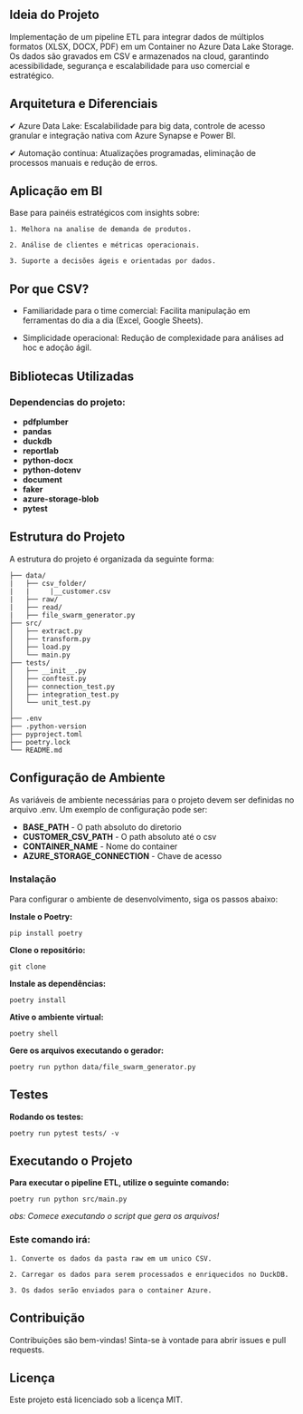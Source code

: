 ## Ideia do Projeto

Implementação de um pipeline ETL para integrar dados de múltiplos formatos (XLSX, DOCX, PDF) em um Container no Azure Data Lake Storage. Os dados são gravados em CSV e armazenados na cloud, garantindo acessibilidade, segurança e escalabilidade para uso comercial e estratégico.

## Arquitetura e Diferenciais

✔ Azure Data Lake: Escalabilidade para big data, controle de acesso granular e integração nativa com Azure Synapse e Power BI.   

✔ Automação contínua: Atualizações programadas, eliminação de processos manuais e redução de erros.

## Aplicação em BI

Base para painéis estratégicos com insights sobre:

    1. Melhora na analise de demanda de produtos.

    2. Análise de clientes e métricas operacionais.

    3. Suporte a decisões ágeis e orientadas por dados.

## Por que CSV?

* Familiaridade para o time comercial: Facilita manipulação em ferramentas do dia a dia (Excel, Google Sheets).

* Simplicidade operacional: Redução de complexidade para análises ad hoc e adoção ágil.

## Bibliotecas Utilizadas

### Dependencias do projeto:

* **pdfplumber**
* **pandas**
* **duckdb**
* **reportlab**
* **python-docx**
* **python-dotenv**
* **document**
* **faker**
* **azure-storage-blob**
* **pytest**

## Estrutura do Projeto

A estrutura do projeto é organizada da seguinte forma:

```
├── data/          
|   ├── csv_folder/
|   |     |__customer.csv
|   ├── raw/
|   ├── read/
|   ├── file_swarm_generator.py    
├── src/                    
│   ├── extract.py          
│   ├── transform.py         
│   ├── load.py       
│   └── main.py             
├── tests/ 
│   ├── __init__.py      
│   ├── conftest.py
│   ├── connection_test.py         
│   ├── integration_test.py       
│   └── unit_test.py 
│               
├── .env    
├── .python-version                
├── pyproject.toml          
├── poetry.lock             
└── README.md    
```          
## Configuração de Ambiente


As variáveis de ambiente necessárias para o projeto devem ser definidas no arquivo .env. Um exemplo de configuração pode ser:

* **BASE_PATH** - O path absoluto do diretorio
* **CUSTOMER_CSV_PATH** - O path absoluto até o csv
* **CONTAINER_NAME** - Nome do container
* **AZURE_STORAGE_CONNECTION** - Chave de acesso

### Instalação

Para configurar o ambiente de desenvolvimento, siga os passos abaixo:

**Instale o Poetry:**

```
pip install poetry
```

**Clone o repositório:**

```
git clone
```


**Instale as dependências:**

```
poetry install
```

**Ative o ambiente virtual:**

```
poetry shell
```
**Gere os arquivos executando o gerador:**

```
poetry run python data/file_swarm_generator.py
```

## Testes

**Rodando os testes:**

```
poetry run pytest tests/ -v
```

## Executando o Projeto


**Para executar o pipeline ETL, utilize o seguinte comando:**

```
poetry run python src/main.py
```
*obs: Comece executando o script que gera os arquivos!*

### Este comando irá:

    1. Converte os dados da pasta raw em um unico CSV.

    2. Carregar os dados para serem processados e enriquecidos no DuckDB.

    3. Os dados serão enviados para o container Azure.


## Contribuição
Contribuições são bem-vindas! Sinta-se à vontade para abrir issues e pull requests.

## Licença
Este projeto está licenciado sob a licença MIT.
